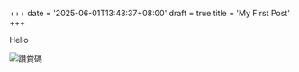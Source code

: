 +++
date = '2025-06-01T13:43:37+08:00'
draft = true
title = 'My First Post'
+++

Hello

<!--more-->

![讚賞碼](/image/mm_reward_qrcode_1748756839642.png)